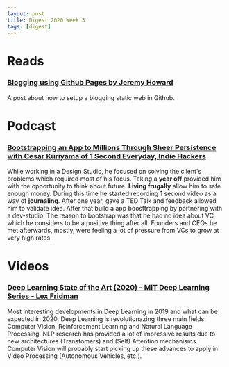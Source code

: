 ```yaml
---
layout: post
title: Digest 2020 Week 3
tags: [digest]
---
```


# Reads
### [Blogging using Github Pages by Jeremy Howard](https://www.fast.ai/2020/01/16/fast_template/)

A post about how to setup a blogging static web in Github. 

# Podcast
### [Bootstrapping an App to Millions Through Sheer Persistence with Cesar Kuriyama of 1 Second Everyday, Indie Hackers](https://www.indiehackers.com/podcast/141-cesar-kuriyama-of-1-second-everyday)

While working in a Design Studio, he focused on solving the client's problems which required most of his focus. Taking a **year off** provided him with the opportunity to think about future. **Living frugally** allow him to safe enough money. During this time he started recording 1 second video as a way of **journaling**. After one year, gave a TED Talk and feedback allowed him to validate idea. After that build a app boosttrapping  by partnering with a dev-studio. The reason to bootstrap was that he had no idea about VC which he considers to be a positive thing after all. Founders and CEOs he met afterwards, mostly, were feeling a lot of pressure from VCs to grow at very high rates.


# Videos

### [Deep Learning State of the Art (2020) - MIT Deep Learning Series - Lex Fridman](https://www.youtube.com/watch?v=0VH1Lim8gL8)

Most interesting developments in Deep Learning in 2019 and what can be expected in 2020. Deep Learning is revolutionazing three main fields: Computer Vision, Reinforcement Learning and Natural Language Processing. NLP research has provided a lot of impressive results due to new architectures (Transfomers) and (Self) Attention mechanisms. Computer Vision will probably start picking up these advances to apply in Video Processing (Autonomous Vehicles, etc.).

